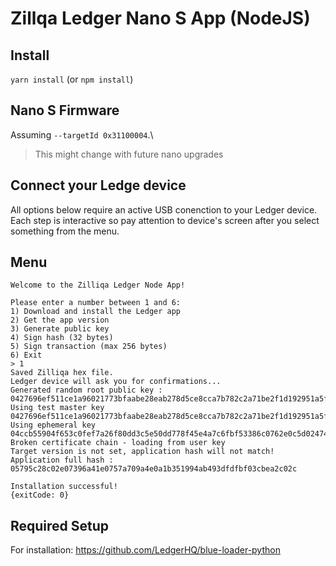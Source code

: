 # Zillqa Ledger Nano S App (NodeJS)

## Install

``` yarn install ``` (or `npm install`)

## Nano S Firmware

Assuming `--targetId 0x31100004`.\
> This might change with future nano upgrades


## Connect your Ledge device

All options below require an active USB conenction to your Ledger device.
Each step is interactive so pay attention to device's screen after you select 
something from the menu.

## Menu

```
Welcome to the Zilliqa Ledger Node App!

Please enter a number between 1 and 6:
1) Download and install the Ledger app
2) Get the app version
3) Generate public key
4) Sign hash (32 bytes)
5) Sign transaction (max 256 bytes)
6) Exit
> 1
Saved Zilliqa hex file.
Ledger device will ask you for confirmations...
Generated random root public key : 0427696ef511ce1a96021773bfaabe28eab278d5ce8cca7b782c2a71be2f1d192951a5f98cb0b13123a5a8aa72187c105701ba10e8b15636768f6cbd9f94b38802
Using test master key 0427696ef511ce1a96021773bfaabe28eab278d5ce8cca7b782c2a71be2f1d192951a5f98cb0b13123a5a8aa72187c105701ba10e8b15636768f6cbd9f94b38802 
Using ephemeral key 04ccb55904f653c0fef7a26f80dd3c5e50dd778f45e4a7c6fbf53386c0762e0c5d02474d9d1fca8f3e96f9205d411fa4c4f90e11724b315e5c58d8cca47721f3c8
Broken certificate chain - loading from user key
Target version is not set, application hash will not match!
Application full hash : 05795c28c02e07396a41e0757a709a4e0a1b351994ab493dfdfbf03cbea2c02c

Installation successful!
{exitCode: 0}
```

## Required Setup

For installation:
https://github.com/LedgerHQ/blue-loader-python